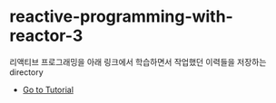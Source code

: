 # reactive-programming-with-reactor-3

리액티브 프로그래밍을 아래 링크에서 학습하면서 작업했던 이력들을 저장하는 directory

- [Go to Tutorial](https://tech.io/playgrounds/929/reactive-programming-with-reactor-3)

